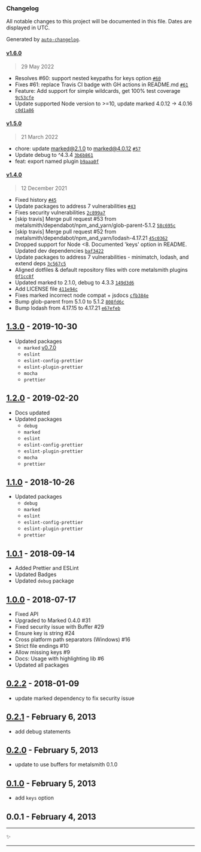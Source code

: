 ### Changelog

All notable changes to this project will be documented in this file. Dates are displayed in UTC.

Generated by [`auto-changelog`](https://github.com/CookPete/auto-changelog).

<!-- auto-changelog-above -->

#### [v1.6.0](https://github.com/metalsmith/markdown/compare/v1.5.0...v1.6.0)

> 29 May 2022

- Resolves #60: support nested keypaths for keys option [`#60`](https://github.com/metalsmith/markdown/issues/60)
- Fixes #61: replace Travis CI badge with GH actions in README.md [`#61`](https://github.com/metalsmith/markdown/issues/61)
- Feature: Add support for simple wildcards, get 100% test coverage [`9c53cfe`](https://github.com/metalsmith/markdown/commit/9c53cfe9707daab783c3fc54ddd6ceb9c5eddf9c)
- Update supported Node version to &gt;=10, update marked 4.0.12 -&gt; 4.0.16 [`c0d1a86`](https://github.com/metalsmith/markdown/commit/c0d1a860565a767349b42f51d2ead7ebd04cb22a)

#### [v1.5.0](https://github.com/metalsmith/markdown/compare/v1.4.0...v1.5.0)

> 21 March 2022

- chore: update marked@2.1.0 to marked@4.0.12 [`#57`](https://github.com/metalsmith/markdown/pull/57)
- Update debug to ^4.3.4 [`3b6b861`](https://github.com/metalsmith/markdown/commit/3b6b861fca5802e54ca3e7a49c865ced6fd4c5d2)
- feat: export named plugin [`b9aaa0f`](https://github.com/metalsmith/markdown/commit/b9aaa0fd2dfe5a83b71233dc94c29f472b79be5e)

#### [v1.4.0](https://github.com/metalsmith/markdown/compare/v1.3.0...v1.4.0)

> 12 December 2021

- Fixed history [`#45`](https://github.com/metalsmith/markdown/pull/45)
- Update packages to address 7 vulnerabilities [`#43`](https://github.com/metalsmith/markdown/pull/43)
- Fixes security vulnerabilities [`2c899a7`](https://github.com/metalsmith/markdown/commit/2c899a7580a8c223d4921fe8c0060bf0d739b7b7)
- [skip travis] Merge pull request #53 from metalsmith/dependabot/npm_and_yarn/glob-parent-5.1.2 [`58c695c`](https://github.com/metalsmith/markdown/commit/58c695c194bdf2ca45f9ada81dcb35653124604f)
- [skip travis] Merge pull request #52 from metalsmith/dependabot/npm_and_yarn/lodash-4.17.21 [`45c0362`](https://github.com/metalsmith/markdown/commit/45c03628af0fe234bd3a0d488b42a9bf40bcdcdb)
- Dropped support for Node &lt;8. Documented 'keys' option in README. Updated dev dependencies [`baf3422`](https://github.com/metalsmith/markdown/commit/baf3422bdde52fc543bd00fac5dedea7c9dfaa8c)
- Update packages to address 7 vulnerabilities - minimatch, lodash, and extend deps [`3c567c5`](https://github.com/metalsmith/markdown/commit/3c567c50368eac7498672a92d3513f0955e048cd)
- Aligned dotfiles & default repository files with core metalsmith plugins [`0f1cc8f`](https://github.com/metalsmith/markdown/commit/0f1cc8f19b051bcad422329f26a1d92051c8a663)
- Updated marked to 2.1.0, debug to 4.3.3 [`149d3d6`](https://github.com/metalsmith/markdown/commit/149d3d65e2eb38d25b3fdc850e425c871466cbbf)
- Add LICENSE file [`411e94c`](https://github.com/metalsmith/markdown/commit/411e94c2d8dad8f4564d0e8386b57f8d30b00e93)
- Fixes marked incorrect node compat + jsdocs [`cfb384e`](https://github.com/metalsmith/markdown/commit/cfb384ee16659e377a0e43d4abdbc4c4acc6b5ca)
- Bump glob-parent from 5.1.0 to 5.1.2 [`808fd6c`](https://github.com/metalsmith/markdown/commit/808fd6c48e927157900bf72810483ed1e7405bf7)
- Bump lodash from 4.17.15 to 4.17.21 [`e67efeb`](https://github.com/metalsmith/markdown/commit/e67efeb6134f754dfd9395f061caae1a3c9dfc20)

## [1.3.0][] - 2019-10-30

- Updated packages
  - `marked` [v0.7.0](https://github.com/markedjs/marked/releases/tag/v0.7.0)
  - `eslint`
  - `eslint-config-prettier`
  - `eslint-plugin-prettier`
  - `mocha`
  - `prettier`

## [1.2.0][] - 2019-02-20

- Docs updated
- Updated packages
  - `debug`
  - `marked`
  - `eslint`
  - `eslint-config-prettier`
  - `eslint-plugin-prettier`
  - `mocha`
  - `prettier`

## [1.1.0][] - 2018-10-26

- Updated packages
  - `debug`
  - `marked`
  - `eslint`
  - `eslint-config-prettier`
  - `eslint-plugin-prettier`
  - `prettier`

## [1.0.1][] - 2018-09-14

- Added Prettier and ESLint
- Updated Badges
- Updated `debug` package

## [1.0.0][] - 2018-07-17

- Fixed API
- Upgraded to Marked 0.4.0 #31
- Fixed security issue with Buffer #29
- Ensure key is string #24
- Cross platform path separators (Windows) #16
- Strict file endings #10
- Allow missing keys #9
- Docs: Usage with highlighting lib #6
- Updated all packages

## [0.2.2][] - 2018-01-09

- update marked dependency to fix security issue

## [0.2.1][] - February 6, 2013

- add debug statements

## [0.2.0][] - February 5, 2013

- update to use buffers for metalsmith 0.1.0

## [0.1.0][] - February 5, 2013

- add `keys` option

## 0.0.1 - February 4, 2013

---

:sparkles:

---

[unreleased]: https://github.com/metalsmith/markdown/compare/v1.2.0...HEAD
[1.3.0]: https://github.com/metalsmith/markdown/compare/v1.2.0...v1.3.0
[1.2.0]: https://github.com/metalsmith/markdown/compare/v1.1.0...v1.2.0
[1.1.0]: https://github.com/metalsmith/markdown/compare/v1.0.1...v1.1.0
[1.0.1]: https://github.com/metalsmith/markdown/compare/v1.0.0...v1.0.1
[1.0.0]: https://github.com/metalsmith/markdown/compare/v0.2.2...v1.0.0
[0.2.2]: https://github.com/metalsmith/markdown/compare/v0.2.1...v0.2.2
[0.2.1]: https://github.com/metalsmith/markdown/compare/v0.2.0...v0.2.1
[0.2.0]: https://github.com/metalsmith/markdown/compare/v0.1.0...v0.2.0
[0.1.0]: https://github.com/metalsmith/markdown/compare/v0.0.1...v0.1.0
